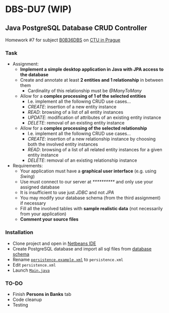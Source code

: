 # DBS-DU7 (WIP)
## Java PostgreSQL Database CRUD Controller
Homework #7 for subject [B0B36DBS](http://www.ksi.mff.cuni.cz/~svoboda/courses/172-B0B36DBS/) on [CTU in Prague](https://cvut.cz)

### Task
-   Assignment:
    -   **Implement a simple desktop application in Java with JPA access to the database**
    -   Create and annotate at least  **2 entities and 1 relationship**  in between them
        -   Cardinality of this relationship must be  _@ManyToMany_
    -   Allow for a  **complex processing of 1 of the selected entities**
        -   I.e. implement all the following CRUD use cases...
        -   _CREATE_: insertion of a new entity instance
        -   _READ_: browsing of a list of all entity instances
        -   _UPDATE_: modification of attributes of an existing entity instance
        -   _DELETE_: removal of an existing entity instance
    -   Allow for a  **complex processing of the selected relationship**
        -   I.e. implement all the following CRUD use cases...
        -   _CREATE_: insertion of a new relationship instance by choosing both the involved entity instances
        -   _READ_: browsing of a list of all related entity instances for a given entity instance
        -   _DELETE_: removal of an existing relationship instance
-   Requirements:
    -   Your application must have a  **graphical user interface**  (e.g. using  _Swing_)
    -   Use must connect to our server at  _**********_  and only use your assigned database
    -   It is insufficient to use just  _JDBC_  and not  _JPA_
    -   You may modify your database schema (from the third assignment) if necessary
    -   Fill all the involved tables with  **sample realistic data**  (not necessarily from your application)
    -   **Comment your source files**

### Installation
- Clone project and open in [Netbeans IDE](https://netbeans.org/)
- Create PostgreSQL database and import all sql files from [database schema](https://github.com/Baterka/DBS-DU7/tree/master/src/main/resources/DBSchema)
- Rename [`persistence.example.xml`](https://github.com/Baterka/DBS-DU7/blob/master/src/main/resources/META-INF/persistence.example.xml) to `persistence.xml`
- Edit `persistence.xml`
- Launch [`Main.java`](https://github.com/Baterka/DBS-DU7/blob/master/src/main/java/controller/Main.java)

### TO-DO
- Finish **Persons in Banks** tab
- Code cleanup
- Testing


